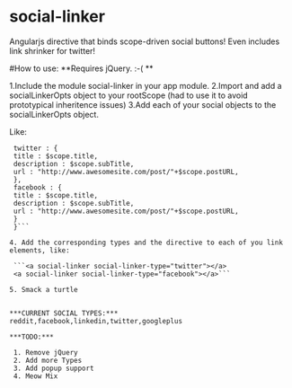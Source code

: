 social-linker
=============

Angularjs directive that binds scope-driven social buttons! Even includes link shrinker for twitter!



#How to use:
**Requires jQuery. :-( **

 1.Include the module social-linker in your app module.
 2.Import and add a socialLinkerOpts object to your rootScope (had to use it to avoid prototypical inheritence issues)
 3.Add each of your social objects to the socialLinkerOpts object.

 Like:

```$rootScope.socialLinkerOpts = {
 twitter : {
 title : $scope.title,
 description : $scope.subTitle,
 url : "http://www.awesomesite.com/post/"+$scope.postURL,
 },
 facebook : {
 title : $scope.title,
 description : $scope.subTitle,
 url : "http://www.awesomesite.com/post/"+$scope.postURL,
 }
 }```

4. Add the corresponding types and the directive to each of you link elements, like:

 ```<a social-linker social-linker-type="twitter"></a>   
 <a social-linker social-linker-type="facebook"></a>```

5. Smack a turtle


***CURRENT SOCIAL TYPES:***
reddit,facebook,linkedin,twitter,googleplus

***TODO:***

 1. Remove jQuery
 2. Add more Types
 3. Add popup support
 4. Meow Mix
